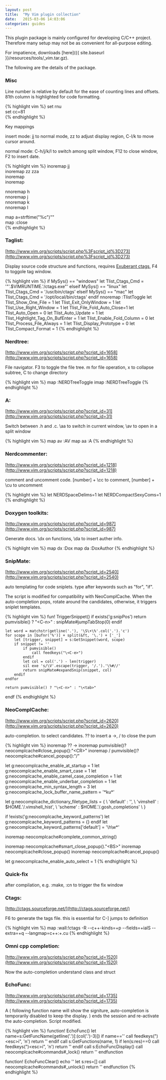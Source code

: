 ```yaml
---
layout: post
title:  "My Vim plugin collection"
date:   2015-03-06 14:03:06
categories: guides
---
```


This plugin package is mainly configured for developing C/C++ project. Therefore many setup may not be as convenient for all-purpose editing.

For impatience, downloads [here]({{ site.baseurl }}/resources/tools/_vim.tar.gz).

The following are the details of the package.

### Misc

Line number is relative by default for the ease of counting lines and offsets. 81th column is highlighted for code formatting.

{% highlight vim %}
set rnu  
set cc=81   
{% endhighlight %}

Key mappings

insert mode: jj to normal mode, zz to adjust display region, C-l/k to move cursor around.

normal mode: C-h/j/k/l to switch among split window, F12 to close window, F2 to insert date.

{% highlight vim %}
inoremap jj <ESC>  
inoremap zz <ESC>zza  
inoremap <C-l> <Right>  
inoremap <C-k> <Left>  
  
nnoremap <C-h> <C-w>h   
nnoremap <C-j> <C-w>j  
nnoremap <C-k> <C-w>k   
nnoremap <C-l> <C-w>l   
  
map <F2> a<C-R>=strftime("%c")<CR><Esc>""  
map <F12> <ESC>:close<CR>  
{% endhighlight %}

### Taglist: 

[http://www.vim.org/scripts/script.php%3Fscript_id%3D273](http://www.vim.org/scripts/script.php%3Fscript_id%3D273)

Display source code structure and functions, requires [Exuberant ctags](http://ctags.sourceforge.net/), F4 to toggole tag window.

{% highlight vim %}
if MySys() == "windows"
	let Tlist_Ctags_Cmd = '"'.$VIMRUNTIME.'/ctags.exe"' 
elseif MySys() == "linux"
	let Tlist_Ctags_Cmd = '/usr/bin/ctags' 
elseif MySys() == "mac"
        let Tlist_Ctags_Cmd = '/opt/local/bin/ctags'
endif 
nnoremap <silent><F4> :TlistToggle<CR>
let Tlist_Show_One_File = 1
let Tlist_Exit_OnlyWindow = 1
let Tlist_Use_Right_Window = 1
let Tlist_File_Fold_Auto_Close=1
let Tlist_Auto_Open = 0
let Tlist_Auto_Update = 1 
let Tlist_Hightlight_Tag_On_BufEnter = 1 
let Tlist_Enable_Fold_Column = 0 
let Tlist_Process_File_Always = 1 
let Tlist_Display_Prototype = 0 
let Tlist_Compact_Format = 1
{% endhighlight %}

### Nerdtree: 

[http://www.vim.org/scripts/script.php?script_id=1658](http://www.vim.org/scripts/script.php?script_id=1658)

File navigator. F3 to toggle the file tree. m for file operation, x to collapse subtree, C to change directory

{% highlight vim %}
map <F3> :NERDTreeToggle<CR> 
imap <F3> <ESC>:NERDTreeToggle<CR> 
{% endhighlight %}

### A: 

[http://www.vim.org/scripts/script.php?script_id=31](http://www.vim.org/scripts/script.php?script_id=31)

Switch between .h and .c. \aa to switch in current window, \av to open in a split window

{% highlight vim %}
map <leader>av :AV<CR>
map <leader>aa :A<CR>
{% endhighlight %}

### Nerdcommenter: 

[http://www.vim.org/scripts/script.php?script_id=1218](http://www.vim.org/scripts/script.php?script_id=1218)

comment and uncomment code. [number] + \cc to comment, [number] + \cu to uncomment

{% highlight vim %}
let NERDSpaceDelims=1
let NERDCompactSexyComs=1 
{% endhighlight %}

### Doxygen toolkits: 

[http://www.vim.org/scripts/script.php?script_id=987](http://www.vim.org/scripts/script.php?script_id=987)

Generate docs. \dx on functions, \da to insert auther info.

{% highlight vim %}
map <leader>dx :Dox<CR>
map <leader>da :DoxAuthor<CR>
{% endhighlight %}

### SnipMate: 

[http://www.vim.org/scripts/script.php?script_id=2540](http://www.vim.org/scripts/script.php?script_id=2540)

auto templating for code sniplets. type <tab> after keywords such as "for", "if".

The script is modified for compatibility with NeoComplCache. When the auto-completion pops, <tab> rotate around the candidates, otherwise, it triggers sniplet templates.

{% highlight vim %}
fun! TriggerSnippet()
	if exists('g:snipPos')
		return pumvisible() ? "\<C-n>" : snipMate#jumpTabStop(0)
	endif

	let word = matchstr(getline('.'), '\S\+\%'.col('.').'c')
	for scope in [bufnr('%')] + split(&ft, '\.') + ['_']
		let [trigger, snippet] = s:GetSnippet(word, scope)
		if snippet != ''
			if pumvisible()
				call feedkeys("\<C-e>")
			endif
			let col = col('.') - len(trigger)
			sil exe 's/\V'.escape(trigger, '/.').'\%#//'
			return snipMate#expandSnip(snippet, col)
		endif
	endfor

	return pumvisible() ? "\<C-n>" : "\<tab>"
endf
{% endhighlight %}

### NeoComplCache: 

[http://www.vim.org/scripts/script.php?script_id=2620](http://www.vim.org/scripts/script.php?script_id=2620)

auto-completion. <tab> to select candidates. ?? to insert a ->, / to close the pum

{% highlight vim %}
inoremap ?? -><C-X><C-O>
inoremap <expr><CR> pumvisible()?neocomplcache#close_popup():"\<CR>"
inoremap <expr>/ pumvisible()?neocomplcache#cancel_popup():"\/"

let g:neocomplcache_enable_at_startup = 1
let g:neocomplcache_enable_smart_case = 1
let g:neocomplcache_enable_camel_case_completion = 1
let g:neocomplcache_enable_underbar_completion = 1
let g:neocomplcache_min_syntax_length = 3
let g:neocomplcache_lock_buffer_name_pattern = '\*ku\*'

let g:neocomplcache_dictionary_filetype_lists = {
    \ 'default' : '',
    \ 'vimshell' : $HOME.'/.vimshell_hist',
    \ 'scheme' : $HOME.'/.gosh_completions'
    \ }

if !exists('g:neocomplcache_keyword_patterns')
    let g:neocomplcache_keyword_patterns = {}
endif
let g:neocomplcache_keyword_patterns['default'] = '\h\w*'

inoremap <expr><C-g>    neocomplcache#complete_common_string()

inoremap <expr><BS>     neocomplcache#smart_close_popup()."\<BS>"
inoremap <expr><C-y>    neocomplcache#close_popup()
inoremap <expr><C-e>    neocomplcache#cancel_popup() 

let g:neocomplcache_enable_auto_select = 1 
{% endhighlight %}

### Quick-fix

after compilation, e.g. :make, :cn to trigger the fix window

### Ctags: 

[http://ctags.sourceforge.net/](http://ctags.sourceforge.net/)

F6 to generate the tags file. this is essential for C-] jumps to definition

{% highlight vim %}
map <F6> <ESC>:wall<CR>:!ctags -R --c++-kinds=+p --fields=+ialS --extra=+q --langmap=c++:+.cu<CR>
{% endhighlight %}

### Omni cpp completion: 

[http://www.vim.org/scripts/script.php?script_id=1520](http://www.vim.org/scripts/script.php?script_id=1520)

Now the auto-completion understand class and struct

### EchoFunc: 

[http://www.vim.org/scripts/script.php?script_id=1735](http://www.vim.org/scripts/script.php?script_id=1735)

A ( following function name will show the signiture, auto-completion is temporarily disabled to keep the display. ) ends the session and re-activate the auto-completion. Script modified.

{% highlight vim %}
function! EchoFunc()
    let name=s:GetFuncName(getline('.')[:(col('.')-3)])
    if name==''
        call feedkeys(")\<esc>i", 'n')
        return ''
    endif
    call s:GetFunctions(name, 1)
    if len(s:res)==0
        call feedkeys(")\<esc>i", 'n')
        return ''
    endif
    call s:EchoFuncDisplay()
    call neocomplcache#commands#_lock()
    return ''
endfunction

function! EchoFuncClear()
    echo ''
    let s:res=[]
    call neocomplcache#commands#_unlock()
    return ''
endfunction
{% endhighlight %}

